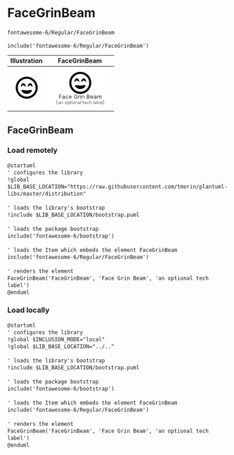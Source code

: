 # FaceGrinBeam


```text
fontawesome-6/Regular/FaceGrinBeam
```

```text
include('fontawesome-6/Regular/FaceGrinBeam')
```



| Illustration | FaceGrinBeam |
| :---: | :---: |
| ![illustration for Illustration](../../fontawesome-6/Regular/FaceGrinBeam.png) | ![illustration for FaceGrinBeam](../../fontawesome-6/Regular/FaceGrinBeam.Local.png) |




## FaceGrinBeam

### Load remotely
```plantuml
@startuml
' configures the library
!global $LIB_BASE_LOCATION="https://raw.githubusercontent.com/tmorin/plantuml-libs/master/distribution"

' loads the library's bootstrap
!include $LIB_BASE_LOCATION/bootstrap.puml

' loads the package bootstrap
include('fontawesome-6/bootstrap')

' loads the Item which embeds the element FaceGrinBeam
include('fontawesome-6/Regular/FaceGrinBeam')

' renders the element
FaceGrinBeam('FaceGrinBeam', 'Face Grin Beam', 'an optional tech label')
@enduml
```

### Load locally
```plantuml
@startuml
' configures the library
!global $INCLUSION_MODE="local"
!global $LIB_BASE_LOCATION="../.."

' loads the library's bootstrap
!include $LIB_BASE_LOCATION/bootstrap.puml

' loads the package bootstrap
include('fontawesome-6/bootstrap')

' loads the Item which embeds the element FaceGrinBeam
include('fontawesome-6/Regular/FaceGrinBeam')

' renders the element
FaceGrinBeam('FaceGrinBeam', 'Face Grin Beam', 'an optional tech label')
@enduml
```

